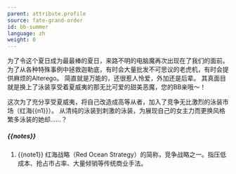 ```yaml
---
parent: attribute.profile
source: fate-grand-order
id: bb-summer
language: zh
weight: 0
---
```


为了令这个夏日成为最最棒的夏日，来路不明的电脑魔再次出现在了我们的面前。
为了从各种特殊事例中拯救迦勒底，有时会大量批发不可思议的老虎机，有时会提供麻烦的Alterego。
简直就是万能的，还很惹人怜爱，外加还是后辈。
其真面目就是换上了泳装享受着夏威夷的那无比可爱的甜美恶魔，您的BB亲哦～！

这次为了充分享受夏威夷，将自己改造成高等从者，加入了竞争无比激烈的泳装市场（红海{{n1}}）。
从清纯的泳装到刺激的泳装，为展现自己的女主力而更换风格繁多泳装的她却……？

##### {{notes}}

1. {{note1}} 红海战略（Red Ocean Strategy）的简称，竞争战略之一。指压低成本、抢占市占率、大量倾销等传统商业手法。
